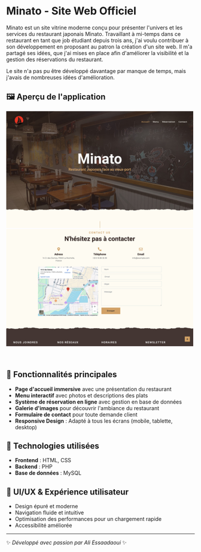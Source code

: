 # Minato - Site Web Officiel

Minato est un site vitrine moderne conçu pour présenter l'univers et les services du restaurant japonais Minato. 
Travaillant à mi-temps dans ce restaurant en tant que job étudiant depuis trois ans, j'ai voulu contribuer à son développement en proposant au patron la création d'un site web. Il m'a partagé ses idées, que j'ai mises en place afin d'améliorer la visibilité et la gestion des réservations du restaurant.

Le site n'a pas pu être développé davantage par manque de temps, mais j'avais de nombreuses idées d'amélioration.

## 🖼️ Aperçu de l'application


  <img src="img/readme.jpg" alt="" width="500"/>  <img src="img/readme2.jpg" alt="" width="500"/>

  <div align="center"> <img src="img/Image 13-03-2025 à 14.37.jpg" alt="" width="500"/> </div>


## 🌟 Fonctionnalités principales
- **Page d'accueil immersive** avec une présentation du restaurant
- **Menu interactif** avec photos et descriptions des plats
- **Système de réservation en ligne** avec gestion en base de données
- **Galerie d'images** pour découvrir l'ambiance du restaurant
- **Formulaire de contact** pour toute demande client
- **Responsive Design** : Adapté à tous les écrans (mobile, tablette, desktop)

## 🚀 Technologies utilisées
- **Frontend** : HTML, CSS
- **Backend** : PHP
- **Base de données** : MySQL

## 🎨 UI/UX & Expérience utilisateur
- Design épuré et moderne
- Navigation fluide et intuitive
- Optimisation des performances pour un chargement rapide
- Accessibilité améliorée


---
✨ _Développé avec passion par Ali Essaadaoui_ ✨
